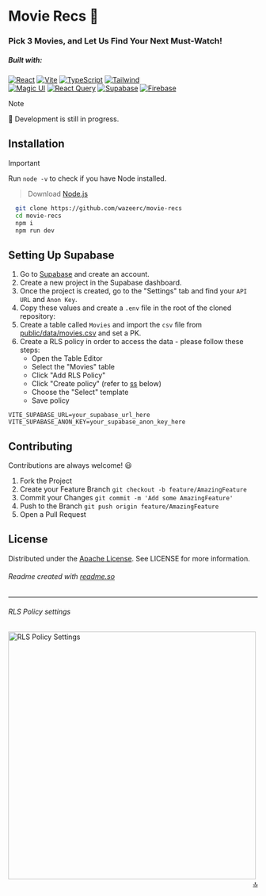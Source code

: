 <a name="readme-top"></a>

# Movie Recs 🎥

### Pick 3 Movies, and Let Us Find Your Next Must-Watch!

##### Built with:
[![React](https://img.shields.io/badge/react.js-000000?style=for-the-badge&logo=react&logoColor=white)](https://react.dev/)
[![Vite](https://img.shields.io/badge/vite-000000?style=for-the-badge&logo=vite&logoColor=white)](https://vitejs.dev/)
[![TypeScript](https://img.shields.io/badge/TypeScript-000000?style=for-the-badge&logo=typescript&logoColor=white)](https://www.typescriptlang.org/)
[![Tailwind](https://img.shields.io/badge/tailwindcss-000000?style=for-the-badge&logo=tailwindcss&logoColor=white)](https://tailwindcss.com/)
<br>
[![Magic UI](https://img.shields.io/badge/magicui-000000?style=for-the-badge&logo=magicui&logoColor=white)](https://magicui.design/)
[![React Query](https://img.shields.io/badge/React%20Query-000000?style=for-the-badge&logo=react-query&logoColor=white)](https://tanstack.com/query)
[![Supabase](https://img.shields.io/badge/Supabase-000000?style=for-the-badge&logo=supabase&logoColor=white)](https://supabase.com/)
[![Firebase](https://img.shields.io/badge/firebase-000000?style=for-the-badge&logo=firebase&logoColor=white)](https://firebase.google.com/)

> [!Note]  
> 🚧 Development is still in progress.

## Installation

> [!IMPORTANT]  
> Run `node -v` to check if you have Node installed. 
> > Download [Node.js](https://nodejs.org/en/download/prebuilt-installer)


```bash
  git clone https://github.com/wazeerc/movie-recs
  cd movie-recs
  npm i
  npm run dev
```

## Setting Up Supabase

1. Go to [Supabase](https://supabase.com) and create an account.
2. Create a new project in the Supabase dashboard.
3. Once the project is created, go to the "Settings" tab and find your `API URL` and `Anon Key`.
4. Copy these values and create a `.env` file in the root of the cloned repository:
5. Create a table called `Movies` and import the `csv` file from [public/data/movies.csv](https://github.com/wazeerc/movie-recs/blob/main/public/data/movies.csv) and set a PK.
6. Create a RLS policy in order to access the data - please follow these steps:
   - Open the Table Editor
   - Select the "Movies" table
   - Click "Add RLS Policy"
   - Click "Create policy" (refer to [ss](#ss) below)
   - Choose the "Select" template
   - Save policy

```
VITE_SUPABASE_URL=your_supabase_url_here
VITE_SUPABASE_ANON_KEY=your_supabase_anon_key_here
```

## Contributing

Contributions are always welcome! 😃

1. Fork the Project
2. Create your Feature Branch `git checkout -b feature/AmazingFeature`
3. Commit your Changes `git commit -m 'Add some AmazingFeature'`
4. Push to the Branch `git push origin feature/AmazingFeature`
5. Open a Pull Request

## License

Distributed under the [Apache License](http://www.apache.org/licenses/). See LICENSE for more information.


###### Readme created with [readme.so](https://github.com/octokatherine/readme.so)

---

###### RLS Policy settings
<img style="float: left;" id="ss" width="500px" src="https://github.com/user-attachments/assets/2aac28e9-b791-430d-92f4-4ff05800c125" alt="RLS Policy Settings"><img/>

<p align="right"><a href="#readme-top">🔝</a></p>
